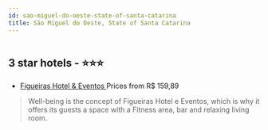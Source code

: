 ```yaml
---
id: sao-miguel-do-oeste-state-of-santa-catarina
title: São Miguel do Oeste, State of Santa Catarina
---
```


<center><img src="https://static.hotelurbano.com/reservas/prod0/18/18241/5e416aa980b2f_figueiras-hotel-eventos.jpg" alt="" /></center>


##  3 star hotels - ⭐️⭐️⭐️

-    [Figueiras Hotel & Eventos ](https://us.hurb.com/hotels/sao-miguel-do-oeste/figueiras-hotel-eventos-18241?cmp=18055) Prices from R$ 159,89
   > Well-being is the concept of Figueiras Hotel e Eventos, which is why it offers its guests a space with a Fitness area, bar and relaxing living room.
